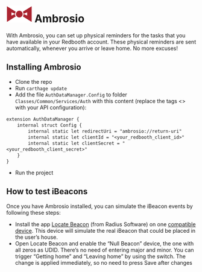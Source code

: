 # ![Ambrosio logo](https://raw.githubusercontent.com/jchavarri/Ambrosio/master/Ambrosio/Assets.xcassets/knot%20tie.imageset/knot%20tie%402x.png) Ambrosio 
With Ambrosio, you can set up physical reminders for the tasks that you have available in your Redbooth account. These physical reminders are sent automatically, whenever you arrive or leave home. No more excuses!

## Installing Ambrosio

- Clone the repo
- Run `carthage update`
- Add the file `AuthDataManager.Config` to folder `Classes/Common/Services/Auth` with this content (replace the tags <> with your API configuration):
```
extension AuthDataManager {
    internal struct Config {
        internal static let redirectUri = "ambrosio://return-uri"
        internal static let clientId = "<your_redbooth_client_id>"
        internal static let clientSecret = "<your_redbooth_client_secret>"
    }
}
```
- Run the project

## How to test iBeacons

Once you have Ambrosio installed, you can simulate the iBeacon events by following these steps:

- Install the app [Locate Beacon](https://itunes.apple.com/es/app/locate-beacon/id738709014?mt=8) (from Radius Software) on one [compatible device](https://en.wikipedia.org/wiki/IBeacon#Compatible_devices). This device will simulate the real iBeacon that could be placed in the user’s house.
- Open Locate Beacon and enable the “Null Beacon” device, the one with all zeros as UDID. There’s no need of entering major and minor. You can trigger “Getting home” and “Leaving home” by using the switch. The change is applied immediately, so no need to press Save after changes

